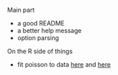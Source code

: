 Main part
 * a good README
 * a better help message
 * option parsing

On the R side of things 
 * fit poisson to data [here](http://stats.stackexchange.com/questions/70558/diagnostic-plots-for-count-regression)
   and [here](http://www.ats.ucla.edu/stat/r/dae/zipoisson.htm)
 
